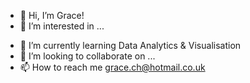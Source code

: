 - 👋 Hi, I’m Grace!
- 👀 I’m interested in ...
<!-- - 📜 Data Analysis & Visualisations Certificate, University of Birmingham 2023 -->
- 🌱 I’m currently learning Data Analytics & Visualisation
- 💞️ I’m looking to collaborate on ...
- 📫 How to reach me grace.ch@hotmail.co.uk

<!---
gw-sc/gw-sc is a ✨ special ✨ repository because its `README.md` (this file) appears on your GitHub profile.
You can click the Preview link to take a look at your changes.
--->
